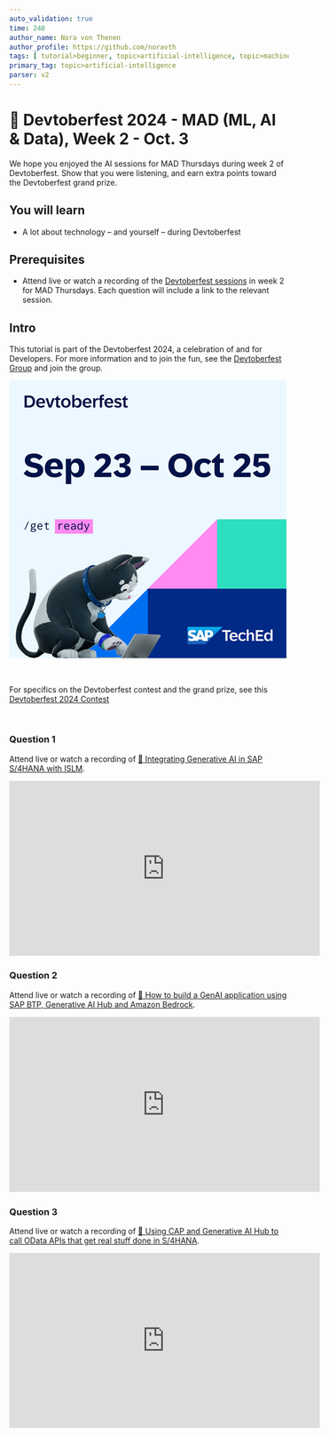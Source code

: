 ```yaml
---
auto_validation: true
time: 240
author_name: Nora von Thenen
author_profile: https://github.com/noravth
tags: [ tutorial>beginner, topic>artificial-intelligence, topic>machine-learning ]
primary_tag: topic>artificial-intelligence
parser: v2
---
```


# 🔵 Devtoberfest 2024 - MAD (ML, AI & Data), Week 2 - Oct. 3
<!-- description --> We hope you enjoyed the AI sessions for MAD Thursdays during week 2 of Devtoberfest. Show that you were listening, and earn extra points toward the Devtoberfest grand prize.

## You will learn
- A lot about technology – and yourself – during Devtoberfest

## Prerequisites
- Attend live or watch a recording of the [Devtoberfest sessions](https://community.sap.com/t5/devtoberfest/eb-p/devtoberfest-events) in week 2 for MAD Thursdays. Each question will include a link to the relevant session.

## Intro
This tutorial is part of the Devtoberfest 2024, a celebration of and for Developers. For more information and to join the fun, see the [Devtoberfest Group](https://groups.community.sap.com/t5/devtoberfest/gh-p/Devtoberfest) and join the group.

![Devtoberfest](promo-image-kasimir-square.png)

&nbsp;

For specifics on the Devtoberfest contest and the grand prize, see this [Devtoberfest 2024 Contest](https://community.sap.com/t5/devtoberfest-blog-posts/devtoberfest-2024-contest/ba-p/13781593)

&nbsp;

### Question 1 

Attend live or watch a recording of [🔵 Integrating Generative AI in SAP S/4HANA with ISLM](https://community.sap.com/t5/devtoberfest/integrating-generative-ai-in-sap-s-4hana-with-islm/ev-p/13861322). 

<iframe width="560" height="315" src="https://www.youtube.com/embed/SezO4_HTHfQ" frameborder="0" allowfullscreen></iframe>

### Question 2 

Attend live or watch a recording of [🔵 How to build a GenAI application using SAP BTP, Generative AI Hub and Amazon Bedrock](https://community.sap.com/t5/devtoberfest/how-to-build-a-genai-application-using-sap-btp-generative-ai-hub-and-amazon/ev-p/13865144). 

<iframe width="560" height="315" src="https://www.youtube.com/embed/M9zWmLjxMqI" frameborder="0" allowfullscreen></iframe>

### Question 3 

Attend live or watch a recording of [🔵 Using CAP and Generative AI Hub to call OData APIs that get real stuff done in S/4HANA](https://community.sap.com/t5/devtoberfest/using-cap-and-generative-ai-hub-to-call-odata-apis-that-get-real-stuff-done/ev-p/13862274). 

<iframe width="560" height="315" src="https://www.youtube.com/embed/zSlH2xAdnq0" frameborder="0" allowfullscreen></iframe>

